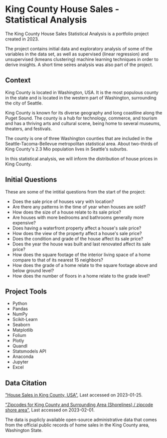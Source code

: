 # King County House Sales - Statistical Analysis

The King County House Sales Statistical Analysis is a portfolio project created in 2023. 

The project contains initial data and exploratory analysis of some of the variables in the data set, as well as supervised (linear regression) and unsupervised (kmeans clustering) machine learning techniques in order to derive insights. A short time seires analysis was also part of the project.

## Context
King County is located in Washington, USA. It is the most populous county in the state and is located in the western part of Washington, surrounding the city of Seattle. 

King County is known for its diverse geography and long coastline along the Puget Sound. The county is a hub for technology, commerce, and tourism and has a thriving arts and cultural scene, being home to several museums, theaters, and festivals. 

The county is one of three Washington counties that are included in the Seattle-Tacoma-Bellevue metropolitan statistical area. About two-thirds of King County's 2.3 Mio population lives in Seattle's suburbs.

In this statistical analysis, we will inform the distribution of house prices in King County.

## Initial Questions
These are some of the intitial questions from the start of the project:

- Does the sale price of houses vary with location?
- Are there any patterns in the time of year when houses are sold?
- How does the size of a house relate to its sale price?
- Are houses with more bedrooms and bathrooms generally more expensive?
- Does having a waterfront property affect a house's sale price?
- How does the view of the property affect a house's sale price?
- Does the condition and grade of the house affect its sale price?
- Does the year the house was built and last renovated affect its sale price?
- How does the square footage of the interior living space of a home compare to that of its nearest 15 neighbors?
- How does the grade of a home relate to the square footage above and below ground level?
- How does the number of floors in a home relate to the grade level?

## Project Tools
- Python
- Pandas
- NumPy
- Scikit-Learn
- Seaborn
- Matplotlib
- Folium
- Plotly
- Quandl
- Statsmodels API
- Anaconda
- Jupyter
- Excel

## Data Citation
["House Sales in King County, USA"](https://www.kaggle.com/datasets/harlfoxem/housesalesprediction),
Last accessed on 2023-01-25.

["Zipcodes for King County and Surrounding Area (Shorelines) / zipcode shore area"](https://gis-kingcounty.opendata.arcgis.com/datasets/zipcodes-for-king-county-and-surrounding-area-shorelines-zipcode-shore-area/explore?location=47.505388%2C-121.477600%2C8.81),
Last accessed on 2023-02-01.

The data is puplicly available open-source administrative data that comes from the official public records of home sales in the King County area, Washington State. 
